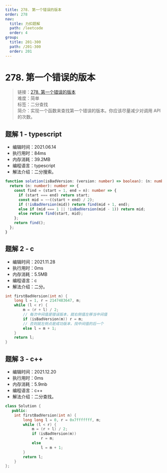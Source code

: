 ```yaml
---
title: 278. 第一个错误的版本
order: 278
nav:
  title: 力扣题解
  path: /leetcode
  order: 4
group:
  title: 201-300
  path: /201-300
  order: 201
---
```


# 278. 第一个错误的版本

> 链接：[278. 第一个错误的版本](https://leetcode-cn.com/problems/first-bad-version/)  
> 难度：简单  
> 标签：二分查找  
> 简介：实现一个函数来查找第一个错误的版本。你应该尽量减少对调用 API 的次数。

## 题解 1 - typescript

- 编辑时间：2021.06.14
- 执行用时：84ms
- 内存消耗：39.2MB
- 编程语言：typescript
- 解法介绍：二分搜索。

```typescript
function solution(isBadVersion: (version: number) => boolean): (n: number) => number {
  return (n: number): number => {
    const find = (start = 1, end = n): number => {
      if (start === end) return start;
      const mid = ~~((start + end) / 2);
      if (!isBadVersion(mid)) return find(mid + 1, end);
      else if (mid === 1 || !isBadVersion(mid - 1)) return mid;
      else return find(start, mid);
    };
    return find();
  };
}
```

## 题解 2 - c

- 编辑时间：2021.11.28
- 执行用时：0ms
- 内存消耗：5.5MB
- 编程语言：c
- 解法介绍：二分。

```c
int firstBadVersion(int n) {
    long l = 1, r = 2147483647, m;
    while (l < r) {
        m = (r + l) / 2;
        // 每次中间值是错误版本，就右侧值左移当中间值
        if (isBadVersion(m)) r = m;
        // 否则就左侧点是成功版本，找中间值的后一个
        else l = m + 1;
    }
    return l;
}
```

## 题解 3 - c++

- 编辑时间：2021.12.20
- 执行用时：0ms
- 内存消耗：5.9mb
- 编程语言：c++
- 解法介绍：二分查找。

```cpp
class Solution {
   public:
    int firstBadVersion(int n) {
        long long l = 0, r = 0x7fffffff, m;
        while (l < r) {
            m = (r + l) / 2;
            if (isBadVersion(m))
                r = m;
            else
                l = m + 1;
        }
        return l;
    }
};
```
